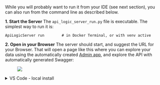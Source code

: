 While you will probably want to run it from your IDE (see next section), you can also run from the command line as described below.

__1. Start the Server__
The `api_logic_server_run.py` file is executable.  The simplest way to run it is:
```
ApiLogicServer run        # in Docker Terminal, or with venv active
```

__2. Open in your Browser__
The server should start, and suggest the URL for your Browser.  That will open a page like this where you can explore your data using the automatically created [Admin app](../Working-with-the-Admin-App), and explore the API with automatically generated Swagger:

<figure><img src="https://github.com/valhuber/apilogicserver/wiki/images/ui-admin/admin-home.png?raw=true"></figure>
</details>

<details>
  <summary>VS Code - local install</summary>

&nbsp;&nbsp; 

__1. Create your project__

```
cd ApiLogicServer          # your install folder
source venv/bin/activate   # windows venv\Scripts\activate

ApiLogicServer create   # Return to accept default project name, db

```

__2. Open your project with VS Code__

You can open the IDE yourself, or from the command line:

```
cd ApiLogicServer

# start VS Code either as an application, or via the command line
#    .. macOS users may require: https://code.visualstudio.com/docs/setup/mac

code ApiLogicProject  # using command line to open VS Code on project
```


__3. Remote Container - Decline__
Decline the option above to use the remote-container.   You can prevent this by deleting the `.devcontainer` folder.


__4. Create Virtual Environment__
You then create your virtual environment, activate it, and install the  ApiLogicServer runtime.  

In VS Code: __Terminal > New Terminal Window__, and...

```
python3 -m venv ./venv            # windows: python -m venv venv
# VS Code will recognize your `venv` and ask whether to establish it as your virtual environment.  Say yes.  
source venv/bin/activate          # windows: venv\Scripts\activate
pip install -r requirements.txt   # the requirements.txt file was pre-created by ApiLogicServer
```

> The install sometimes fails due on machines with an older version of `pip`.  If you see a message suggesting you upgrade  `pip` , do so.

For more information, see [Work with Environments](https://code.visualstudio.com/docs/python/environments#_work-with-environments)

__5. Install Python Extension__

You may be prompted for this (recent versions of VSCode might auto-detect language support):

<figure><img src="https://github.com/valhuber/apilogicserver/wiki/images/docker/VSCode/4-install-python-extension.png"></figure>


__6. Run the server__
You are ready to run
1. Run/Debug: `ApiLogicServer`

> You may get a message: _"The Python path in your debug configuration is invalid."_  Open View > Command Pallet, type “Python Select Interpreter” and Select your `venv`.

<figure><img src="https://github.com/valhuber/apilogicserver/wiki/images/docker/VSCode/run-debug.png"></figure>
